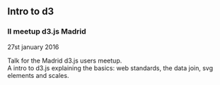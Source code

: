 ## Intro to d3 
### II meetup d3.js Madrid
27st january 2016


Talk for the Madrid d3.js users meetup.   
A intro to d3.js explaining the basics: web standards, the data join, svg elements and scales.


